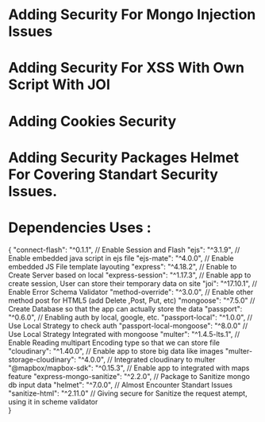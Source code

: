 
# Adding Security For Mongo Injection Issues
# Adding Security For XSS With Own Script With JOI
# Adding Cookies Security
# Adding Security Packages Helmet For Covering Standart Security Issues.

# Dependencies Uses :
{ 
    "connect-flash": "^0.1.1", // Enable Session and Flash
    "ejs": "^3.1.9", // Enable embedded java script in ejs file
    "ejs-mate": "^4.0.0", // Enable embedded JS File template layouting
    "express": "^4.18.2", // Enable to Create Server based on local
    "express-session": "^1.17.3", // Enable app to create session, User can store their temporary data on site
    "joi": "^17.10.1", // Enable Error Schema Validator
    "method-override": "^3.0.0", // Enable other method post for HTML5 (add Delete ,Post, Put, etc)
    "mongoose": "^7.5.0" // Create Database so that the app can actually store the data
    "passport": "^0.6.0", // Enabling auth by local, google, etc.
    "passport-local": "^1.0.0", // Use Local Strategy to check auth
    "passport-local-mongoose": "^8.0.0" // Use Local Strategy Integrated with mongoose
    "multer": "^1.4.5-lts.1", // Enable Reading multipart Encoding type so that we can store file
    "cloudinary": "^1.40.0", // Enable app to store big data like images
    "multer-storage-cloudinary": "^4.0.0", // Integrated cloudinary to multer
    "@mapbox/mapbox-sdk": "^0.15.3", // Enable app to integrated with maps feature
    "express-mongo-sanitize": "^2.2.0", // Package to Sanitize mongo db input data 
    "helmet": "^7.0.0", // Almost Encounter Standart Issues
    "sanitize-html": "^2.11.0" // Giving secure for Sanitize the request atempt, using it in scheme validator        
}